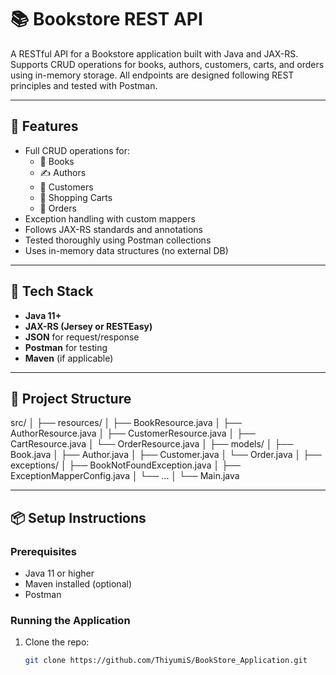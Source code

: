 # 📚 Bookstore REST API

A RESTful API for a Bookstore application built with Java and JAX-RS. Supports CRUD operations for books, authors, customers, carts, and orders using in-memory storage. All endpoints are designed following REST principles and tested with Postman.

---

## 🚀 Features

- Full CRUD operations for:
  - 📘 Books
  - ✍️ Authors
  - 👤 Customers
  - 🛒 Shopping Carts
  - 🧾 Orders
- Exception handling with custom mappers
- Follows JAX-RS standards and annotations
- Tested thoroughly using Postman collections
- Uses in-memory data structures (no external DB)

---

## 🧰 Tech Stack

- **Java 11+**
- **JAX-RS (Jersey or RESTEasy)**
- **JSON** for request/response
- **Postman** for testing
- **Maven** (if applicable)

---

## 📁 Project Structure

src/ │ ├── resources/ │ ├── BookResource.java │ ├── AuthorResource.java │ ├── CustomerResource.java │ ├── CartResource.java │ └── OrderResource.java │ ├── models/ │ ├── Book.java │ ├── Author.java │ ├── Customer.java │ └── Order.java │ ├── exceptions/ │ ├── BookNotFoundException.java │ ├── ExceptionMapperConfig.java │ └── ... │ └── Main.java


---

## 📦 Setup Instructions


### Prerequisites

- Java 11 or higher
- Maven installed (optional)
- Postman

### Running the Application

1. Clone the repo:
   ```bash
   git clone https://github.com/ThiyumiS/BookStore_Application.git
